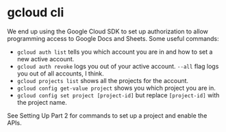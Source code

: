 # gcloud cli

We end up using the Google Cloud SDK to set up authorization to allow programming access to Google Docs and Sheets. Some useful commands:

- `gcloud auth list` tells you which account you are in and how to set a new active account.
- `gcloud auth revoke` logs you out of your active account. `--all` flag logs you out of all accounts, I think.
- `gcloud projects list` shows all the projects for the account.
- `gcloud config get-value project` shows you which project you are in.
- `gcloud config set project [project-id]` but replace `[project-id]` with the project name.

See Setting Up Part 2 for commands to set up a project and enable the APIs.

